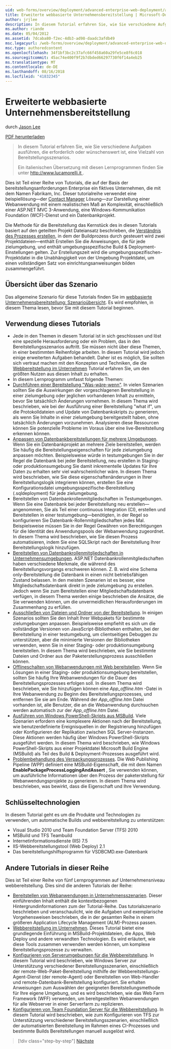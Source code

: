 ```yaml
---
uid: web-forms/overview/deployment/advanced-enterprise-web-deployment/advanced-enterprise-web-deployment
title: Erweiterte webbasierte Unternehmensbereitstellung | Microsoft-Dokumentation
author: jrjlee
description: In diesem Tutorial erfahren Sie, wie Sie verschiedene Aufgaben ausführen, die erforderlich oder wünschenswert ist, eine Vielzahl von Bereitstellungsszenarios. Für eine italienische Translati...
ms.author: riande
ms.date: 05/04/2012
ms.assetid: 7dcaba80-f2ec-4db3-ad98-daadc3afdb49
msc.legacyurl: /web-forms/overview/deployment/advanced-enterprise-web-deployment/advanced-enterprise-web-deployment
msc.type: authoredcontent
ms.openlocfilehash: 34f1bf3bc2c37afc66f458a60a29fe5ce8f6c018
ms.sourcegitcommit: 45ac74e400f9f2b7dbded66297730f6f14a4eb25
ms.translationtype: MT
ms.contentlocale: de-DE
ms.lasthandoff: 08/16/2018
ms.locfileid: "41832345"
---
```

<a name="advanced-enterprise-web-deployment"></a>Erweiterte webbasierte Unternehmensbereitstellung
====================
durch [Jason Lee](https://github.com/jrjlee)

[PDF herunterladen](https://msdnshared.blob.core.windows.net/media/MSDNBlogsFS/prod.evol.blogs.msdn.com/CommunityServer.Blogs.Components.WeblogFiles/00/00/00/63/56/8130.DeployingWebAppsInEnterpriseScenarios.pdf)

> In diesem Tutorial erfahren Sie, wie Sie verschiedene Aufgaben ausführen, die erforderlich oder wünschenswert ist, eine Vielzahl von Bereitstellungsszenarios.
> 
> Ein italienischen Übersetzung mit diesen Lernprogrammen finden Sie unter [ http://www.lucamorelli.it ](http://www.lucamorelli.it).


Dies ist Teil einer Reihe von Tutorials, die auf der Basis der bereitstellungsanforderungen Enterprise ein fiktives Unternehmen, die mit dem Namen Fabrikam, Inc. Dieser tutorialreihe verwendet eine beispiellösung&#x2014;der [Contact Manager](../web-deployment-in-the-enterprise/the-contact-manager-solution.md) Lösung&#x2014;zur Darstellung einer Webanwendung mit einem realistischen Maß an Komplexität, einschließlich einer ASP.NET MVC 3-Anwendung, eine Windows-Kommunikation Foundation (WCF)-Dienst und ein Datenbankprojekt.

Die Methode für die Bereitstellung das Kernstück des in diesen Tutorials basiert auf den geteilten Projekt Dateiansatz beschrieben, die [Verständnis des Prozesses erstellen](../web-deployment-in-the-enterprise/understanding-the-build-process.md), in dem der Buildprozess durch gesteuert wird zwei Projektdateien&#x2014;enthält Erstellen Sie die Anweisungen, die für jede zielumgebung, und enthält umgebungsspezifische Build & Deployment-Einstellungen gelten. Zur Erstellungszeit wird die umgebungsspezifischen-Projektdatei in die Unabhängigkeit von der Umgebung Projektdatei, um einen vollständigen Satz von einrichtungsanweisungen bilden zusammengeführt.

## <a name="scenario-overview"></a>Übersicht über das Szenario

Das allgemeine Szenario für diese Tutorials finden Sie im [webbasierte Unternehmensbereitstellung: Szenarioübersicht](../deploying-web-applications-in-enterprise-scenarios/enterprise-web-deployment-scenario-overview.md). Es wird empfohlen, in diesem Thema lesen, bevor Sie mit diesem Tutorial beginnen.

## <a name="how-to-use-this-tutorial"></a>Verwendung dieses Tutorials

- Jede in den Themen in diesem Tutorial ist in sich geschlossen und löst eine spezielle Herausforderung oder ein Problem, das in den Bereitstellungsszenarios auftritt. Sie müssen nicht über diese Themen, in einer bestimmten Reihenfolge arbeiten. In diesem Tutorial wird jedoch einige erweiterten Aufgaben behandelt. Daher ist es möglich, Sie sollten sich vertraut machen mit den Konzepten und Techniken, die die [Webbereitstellung im Unternehmen](../web-deployment-in-the-enterprise/web-deployment-in-the-enterprise.md) Tutorial erfahren Sie, um den größten Nutzen aus diesen Inhalt zu erhalten.
- In diesem Lernprogramm umfasst folgende Themen:
- [Durchführen einer Bereitstellung "Was-wäre-wenn"](performing-a-what-if-deployment.md). In vielen Szenarien sollten Sie die Auswirkungen der vorgeschlagenen Bereitstellung in einer zielumgebung oder jeglichen vorhandenen Inhalt zu ermitteln, bevor Sie tatsächlich Änderungen vornehmen. In diesem Thema wird beschrieben, wie bei der Ausführung einer Bereitstellung "what if", um die Protokolldateien und Update von Datenbankskripts zu generieren, als wenn Sie Inhalte in einer zielumgebung bereitgestellt haben, ohne tatsächlich Änderungen vorzunehmen. Analysieren diese Ressourcen können Sie potenzielle Probleme im Voraus über eine live-Bereitstellung erkennen können.
- [Anpassen von Datenbankbereitstellungen für mehrere Umgebungen](customizing-database-deployments-for-multiple-environments.md). Wenn Sie ein Datenbankprojekt an mehrere Ziele bereitstellen, werden Sie häufig die Bereitstellungseigenschaften für jede zielumgebung anpassen möchten. Beispielsweise würde in testumgebungen Sie in der Regel die Datenbank bei jeder Bereitstellung, neu erstellen in Staging-oder produktionsumgebung Sie damit inkrementelle Updates für Ihre Daten zu erhalten sehr viel wahrscheinlicher wäre. In diesem Thema wird beschrieben, wie Sie diese eigenschaftenänderungen in Ihrer Bereitstellungslogik integrieren können, erstellen Sie eine Konfigurationsdatei umgebungsspezifische-Bereitstellung (.sqldeployment) für jede zielumgebung.
- Bereitstellen von Datenbankrollenmitgliedschaften in Testumgebungen. Wenn Sie eine Datenbank bei jeder Bereitstellung neu erstellen&#x2014;angenommen, Sie als Teil einer continuous Integration (CI), erstellen und Bereitstellen in einer testumgebung&#x2014;benötigten, in der Regel so konfigurieren Sie Datenbank-Rollenmitgliedschaften jedes Mal. Beispielsweise müssen Sie in der Regel Gewähren von Berechtigungen für die Identität des Anwendungspools der Webanwendung zugeordnet. In diesem Thema wird beschrieben, wie Sie diesen Prozess automatisieren, indem Sie eine SQL­Skript nach der Bereitstellung Ihrer Bereitstellungslogik hinzufügen.
- [Bereitstellen von Datenbankrollenmitgliedschaften in Unternehmensumgebungen](deploying-membership-databases-to-enterprise-environments.md). ASP.NET Datenbankrollenmitgliedschaften haben verschiedene Merkmale, die während des Bereitstellungsvorgangs erschweren können. Z. B. wird eine Schema only-Bereitstellung die Datenbank in einen nicht betriebsfähigen Zustand belassen. In den meisten Szenarien ist es besser, eine Mitgliedschaftsdatenbank direkt in jede zielumgebung zu erstellen. Jedoch wenn Sie zum Bereitstellen einer Mitgliedschaftsdatenbank verfügen, in diesem Thema werden einige beschrieben die Ansätze, die Sie verwenden können, um die unvermeidlichen Herausforderungen im Zusammenhang zu erfüllen.
- [Ausschließen von Dateien und Ordner von der Bereitstellung](excluding-files-and-folders-from-deployment.md). In einigen Szenarios sollten Sie den Inhalt Ihrer Webpakets für bestimmte zielumgebungen anpassen. Beispielsweise empfiehlt es sich um die vollständige Versionen von JavaScript-Bibliotheken enthalten, bei der Bereitstellung in einer testumgebung, um clientseitiges Debuggen zu unterstützen, aber die minimierte Versionen der Bibliotheken verwenden, wenn Sie in einer Staging- oder produktionsumgebung bereitstellen. In diesem Thema wird beschrieben, wie Sie bestimmte Dateien und Ordner aus der Paketerstellungsprozess ausschließen können.
- [Offlineschalten von Webanwendungen mit Web bereitstellen](taking-web-applications-offline-with-web-deploy.md). Wenn Sie Lösungen in einer Staging- oder produktionsumgebung bereitstellen, sollten Sie häufig Ihre Webanwendungen für die Dauer des Bereitstellungsprozesses erfolgen soll. In diesem Thema wird beschrieben, wie Sie hinzufügen können eine *App\_offline.htm* -Datei in Ihre Webanwendung zu Beginn des Bereitstellungsprozesses, und entfernen Sie sie am Ende. Während der *App\_offline.htm* Datei vorhanden ist, alle Benutzer, die an die Webanwendung durchsuchen werden automatisch zur der *App\_offline.htm* Datei.
- [Ausführen von Windows PowerShell-Skripts aus MSBuild](running-windows-powershell-scripts-from-msbuild-project-files.md). Viele Szenarien erfordern eine komplexere Aktionen nach der Bereitstellung, wie benutzerdefinierte Ereignisquellen in der Registrierung hinzufügen oder Konfigurieren der Replikation zwischen SQL Server-Instanzen. Diese Aktionen werden häufig über Windows PowerShell-Skripts ausgeführt werden. In diesem Thema wird beschrieben, wie Windows PowerShell-Skripts aus einer Projektdatei Microsoft Build Engine (MSBuild) als Teil des Build & Deployment-Prozesses ausgeführt wird.
- [Problembehandlung des Verpackungsprozesses](troubleshooting-the-packaging-process.md). Die Web Publishing Pipeline (WPP) definiert eine MSBuild-Eigenschaft, die mit dem Namen **EnablePackageProcessLoggingAndAssert** , Sie verwenden können, um ausführliche Informationen über den Prozess der paketerstellung für Webanwendungsprojekte zu generieren. In diesem Thema wird beschrieben, was bewirkt, dass die Eigenschaft und Ihre Verwendung.

## <a name="key-technologies"></a>Schlüsseltechnologien

In diesem Tutorial geht es um die Produkte und Technologien zu verwenden, um automatische Builds und webbereitstellung zu unterstützen:

- Visual Studio 2010 und Team Foundation Server (TFS) 2010
- MSBuild und TFS Teambuild
- Internetinformationsdienste (IIS) 7.5
- IIS-Webbereitstellungstool (Web Deploy) 2.1
- Das bereitstellungshilfsprogramm für VSDBCMD.exe-Datenbank

## <a name="other-tutorials-in-this-series"></a>Andere Tutorials in dieser Reihe

Dies ist Teil einer Reihe von fünf Lernprogrammen auf Unternehmensniveau webbereitstellung. Dies sind die anderen Tutorials der Reihe:

- [Bereitstellen von Webanwendungen in Unternehmensszenarien](../deploying-web-applications-in-enterprise-scenarios/deploying-web-applications-in-enterprise-scenarios.md). Dieser einführenden Inhalt enthält die kontextbezogenen Hintergrundinformationen zum der Tutorial-Reihe. Das tutorialszenario beschrieben und veranschaulicht, wie die Aufgaben und exemplarische Vorgehensweisen beschrieben, die in der gesamten Reihe in einem größeren Application Lifecycle Management (ALM)-Prozess passen.
- [Webbereitstellung im Unternehmen](../web-deployment-in-the-enterprise/web-deployment-in-the-enterprise.md). Dieses Tutorial bietet eine grundlegende Einführung in MSBuild-Projektdateien, die Apps, Web Deploy und andere verwandten Technologien. Es wird erläutert, wie diese Tools zusammen verwenden werden können, um komplexe Bereitstellungsprozesse zu verwalten.
- [Konfigurieren von Serverumgebungen für die Webbereitstellung](../configuring-server-environments-for-web-deployment/configuring-server-environments-for-web-deployment.md). In diesem Tutorial wird beschrieben, wie Windows Server zur Unterstützung verschiedener Bereitstellungsszenarien, einschließlich der remote-Web-Paket-Bereitstellung mithilfe der Webbereitstellungs-Agent-Dienst (der remote-Agent) oder Bereitstellen von Web-Handler und remote-Datenbank-Bereitstellung konfiguriert. Sie erhalten Anweisungen zum Auswählen der geeigneten Bereitstellungsmethode für Ihre eigene Umgebung, und es wird beschrieben, wie das Web Farm Framework (WFF) verwenden, um bereitgestellten Webanwendungen für alle Webserver in einer Serverfarm zu replizieren.
- [Konfigurieren von Team Foundation Server für die Webbereitstellung](../configuring-team-foundation-server-for-web-deployment/configuring-team-foundation-server-for-web-deployment.md). In diesem Tutorial wird beschrieben, wie zum Konfigurieren von TFS zur Unterstützung verschiedener Bereitstellungsszenarien, einschließlich der automatisierten Bereitstellung im Rahmen eines CI-Prozesses und bestimmte Builds Bereitstellungen manuell ausgelöst wird.

> [!div class="step-by-step"]
> [Nächste](performing-a-what-if-deployment.md)
